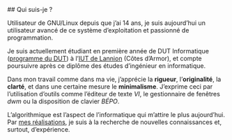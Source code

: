 <article class="bio fr">
## Qui suis-je ?

Utilisateur de GNU/Linux depuis que j’ai 14 ans, je suis aujourd’hui un utilisateur avancé de ce système d’exploitation et passionné de programmation.

Je suis actuellement étudiant en première année de DUT Informatique ([programme du DUT](media/ppn-dut-informatique-2013.pdf)) à l’[IUT de Lannion](http://www.iut-lannion.fr) (Côtes d’Armor), et compte poursuivre après ce diplôme des études d’ingénieur en informatique.

Dans mon travail comme dans ma vie, j’apprécie la **rigueur**, l’**originalité**, la **clarté**, et dans une certaine mesure le **minimalisme**. J’exprime ceci par l’utilisation d’outils comme l’éditeur de texte *VI*, le gestionnaire de fenêtres *dwm* ou la disposition de clavier *BÉPO*.

L’algorithmique est l’aspect de l’informatique qui m’attire le plus aujourd’hui. Par [mes réalisations](https://github.com/ribacq), je suis à la recherche de nouvelles connaissances et, surtout, d’expérience.
</article>

